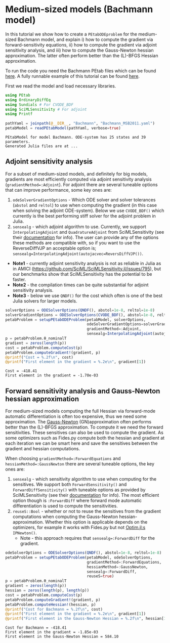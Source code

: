# Medium-sized models (Bachmann model)

In this tutorial we show how to create a `PEtabODEproblem` for the medium-sized Bachmann model, and explain i) how to compute the gradient via forward-sensitivity equations, ii) how to compute the gradient via adjoint sensitivity analysis, and iii) how to compute the Gauss-Newton hessian approximation. The latter often perform better than the (L)-BFGS Hessian approximation.

To run the code you need the Bachmann PEtab files which can be found [here](https://github.com/sebapersson/PEtab.jl/tree/main/examples/Bachmann). A fully runnable example of this tutorial can be found [here](https://github.com/sebapersson/PEtab.jl/tree/main/examples/Bachmann.jl).

First we read the model and load necessary libraries.

```julia
using PEtab
using OrdinaryDiffEq
using Sundials # For CVODE_BDF
using SciMLSensitivity # For adjoint
using Printf
 
pathYaml = joinpath(@__DIR__, "Bachmann", "Bachmann_MSB2011.yaml") 
petabModel = readPEtabModel(pathYaml, verbose=true)
```

```
PEtabModel for model Bachmann. ODE-system has 25 states and 39 parameters.
Generated Julia files are at ...
```

## Adjoint sensitivity analysis

For a subset of medium-sized models, and definitely for big models, gradients are most efficiently computed via adjoint sensitivity analysis (`gradientMethod=:Adjoint`). For adjoint there are several tuneable options that can improve performance, some key ones are:

1. `odeSolverGradientOptions` - Which ODE solver and solver tolerances (`abstol` and `reltol`) to use when computing the gradient (in this case when solving the adjoint ODE-system). Below we use `CVODE_BDF()` which currently is the best performing stiff solver for the adjoint problem in Julia.
2. `sensealg` - which adjoint algorithm to use. Currently, we support `InterpolatingAdjoint` and `QuadratureAdjoint` from SciMLSensitivity (see their [documentation](https://github.com/SciML/SciMLSensitivity.jl) for info). The user can provide any of the options these methods are compatible with, so if you want to use the ReverseDiffVJP an acceptable option is; `sensealg=InterpolatingAdjoint(autojacvec=ReversDiffVJP())`.

* **Note1** - currently adjoint sensitivity analysis is not as reliable in Julia as in AMICI (https://github.com/SciML/SciMLSensitivity.jl/issues/795), but our benchmarks show that SciMLSensitivity has the potential to be faster.
* **Note2** - the compilation times can be quite substantial for adjoint sensitivity analysis.
* **Note3** - below we use `QNDF()` for the cost which often is one of the best Julia solvers for larger models.

```julia
solverOptions = ODESolverOptions(QNDF(), abstol=1e-8, reltol=1e-8) 
solverGradientOptions = ODESolverOptions(CVODE_BDF(), abstol=1e-8, reltol=1e-8) 
petabProblem = setupPEtabODEProblem(petabModel, solverOptions, 
                                    odeSolverGradientOptions=solverGradientOptions,
                                    gradientMethod=:Adjoint, 
                                    sensealg=InterpolatingAdjoint(autojacvec=EnzymeVJP())) 
p = petabProblem.θ_nominalT 
gradient = zeros(length(p)) 
cost = petabProblem.computeCost(p)
petabProblem.computeGradient!(gradient, p)
@printf("Cost = %.2f\n", cost)
@printf("First element in the gradient = %.2e\n", gradient[1])
```

```
Cost = -418.41
First element in the gradient = -1.70e-03
```

## Forward sensitivity analysis and Gauss-Newton hessian approximation

For medium-sized models computing the full Hessian via forward-mode automatic differentiation is often too expensive, thus we need some approximation. The [Gauss-Newton](https://en.wikipedia.org/wiki/Gauss%E2%80%93Newton_algorithm) (GN)approximation often performs better than the (L)-BFGS approximation. To compute it we need the forward sensitivities. These sensitives can also be used to compute the gradient. As some optimizers such as Fides.py compute both the hessian and gradient at each iteration we can be smart here and save the sensitives between the gradient and hessian computations.

When choosing `gradientMethod=:ForwardEquations` and `hessianMethod=:GaussNewton` there are several tuneable options, the key ones are:

1. `sensealg` - which sensitivity algorithm to use when computing for the sensitives. We support both `ForwardSensitivity()` and `ForwardDiffSensitivity()` with tuneable options as provided by SciMLSensitivity (see their [documentation](https://github.com/SciML/SciMLSensitivity.jl) for info). The most efficient option though is `:ForwardDiff` where forward mode automatic differentiation is used to compute the sensitivities.
2. `reuseS::Bool` - whether or not to reuse the sensitives from the gradient computations when computing the Gauss-Newton hessian-approximation. Whether this option is applicable depends on the optimizers, for example it works with Fides.py but not [Optim.jl:s](https://github.com/JuliaNLSolvers/Optim.jl) `IPNewton()`.
   * Note - this approach requires that `sensealg=:ForwardDiff` for the gradient.

```julia
odeSolverOptions = ODESolverOptions(QNDF(), abstol=1e-8, reltol=1e-8) 
petabProblem = setupPEtabODEProblem(petabModel, odeSolverOptions, 
                                    gradientMethod=:ForwardEquations, 
                                    hessianMethod=:GaussNewton,
                                    sensealg=:ForwardDiff, 
                                    reuseS=true) 
p = petabProblem.θ_nominalT 
gradient = zeros(length(p)) 
hessian = zeros(length(p), length(p)) 
cost = petabProblem.computeCost(p)
petabProblem.computeGradient!(gradient, p)
petabProblem.computeHessian!(hessian, p)
@printf("Cost for Bachmann = %.2f\n", cost)
@printf("First element in the gradient = %.2e\n", gradient[1])
@printf("First element in the Gauss-Newton Hessian = %.2f\n", hessian[1, 1])
```

```
Cost for Bachmann = -418.41
First element in the gradient = -1.85e-03
First element in the Gauss-Newton Hessian = 584.10
```
